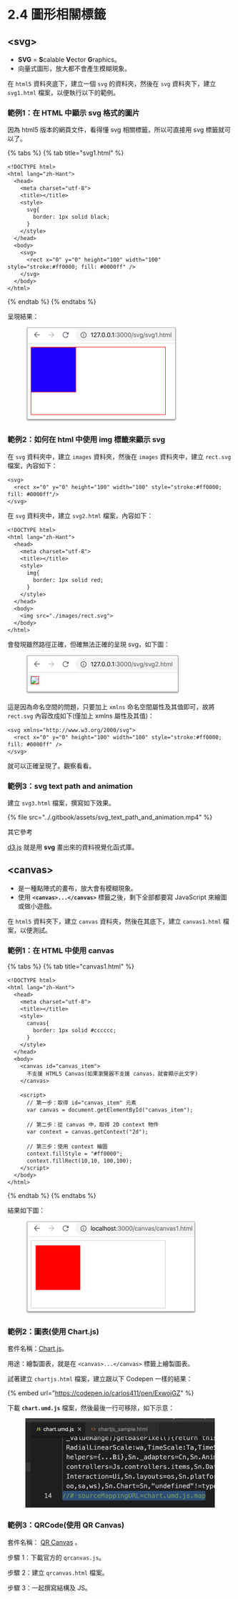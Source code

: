# 2.4 圖形相關標籤

## \<svg>

* **SVG** = **S**calable **V**ector **G**raphics。
* 向量式圖形，放大都不會產生模糊現象。

在 `html5` 資料夾底下，建立一個 `svg` 的資料夾，然後在 `svg` 資料夾下，建立 `svg1.html` 檔案，以便執行以下的範例。

### 範例1：在 HTML 中顯示 svg 格式的圖片

因為 html5 版本的網頁文件，看得懂 svg 相關標籤，所以可直接用 svg 標籤就可以了。

{% tabs %}
{% tab title="svg1.html" %}
```markup
<!DOCTYPE html>
<html lang="zh-Hant">
  <head>
    <meta charset="utf-8">
    <title></title>
    <style>
      svg{
        border: 1px solid black;
      }
    </style>
  </head>
  <body>
    <svg>
      <rect x="0" y="0" height="100" width="100" style="stroke:#ff0000; fill: #0000ff" />
    </svg>
  </body>
</html>
```
{% endtab %}
{% endtabs %}

呈現結果：

<figure><img src="../.gitbook/assets/svg1.png" alt=""><figcaption></figcaption></figure>



### 範例2：如何在 html 中使用 img 標籤來顯示 svg

在 `svg` 資料夾中，建立 `images` 資料夾，然後在 `images` 資料夾中，建立 `rect.svg` 檔案，內容如下：

```markup
<svg>
  <rect x="0" y="0" height="100" width="100" style="stroke:#ff0000; fill: #0000ff"/>
</svg>
```

在 `svg` 資料夾中，建立 `svg2.html` 檔案，內容如下：

```markup
<!DOCTYPE html>
<html lang="zh-Hant">
  <head>
    <meta charset="utf-8">
    <title></title>
    <style>
      img{
        border: 1px solid red;
      }
    </style>
  </head>
  <body>
    <img src="./images/rect.svg">
  </body>
</html>
```

會發現雖然路徑正確，但確無法正確的呈現 svg，如下圖：

<figure><img src="../.gitbook/assets/svg2_wrong (1).png" alt=""><figcaption></figcaption></figure>

這是因為命名空間的問題，只要加上 `xmlns` 命名空間屬性及其值即可，故將 `rect.svg` 內容改成如下(僅加上 xmlns 屬性及其值)：

```markup
<svg xmlns="http://www.w3.org/2000/svg">
  <rect x="0" y="0" height="100" width="100" style="stroke:#ff0000; fill: #0000ff" />
</svg>
```

就可以正確呈現了。觀察看看。



### 範例3：svg text path and animation

建立 `svg3.html` 檔案，撰寫如下效果。

{% file src="../.gitbook/assets/svg_text_path_and_animation.mp4" %}



其它參考

[d3.js](https://d3js.org/) 就是用 **svg** 畫出來的資料視覺化函式庫。



## \<canvas>

* 是一種點陣式的畫布，放大會有模糊現象。
* 使用 **`<canvas>...</canvas>`** 標籤之後，剩下全部都要寫 JavaScript 來繪圖或做小遊戲。

在 `html5` 資料夾下，建立 `canvas` 資料夾，然後在其底下，建立 `canvas1.html` 檔案，以便測試。

### 範例1：在 HTML 中使用 canvas

{% tabs %}
{% tab title="canvas1.html" %}
```markup
<!DOCTYPE html>
<html lang="zh-Hant">
  <head>
    <meta charset="utf-8">
    <title></title>
    <style>
      canvas{
        border: 1px solid #cccccc;
      }
    </style>
  </head>
  <body>
    <canvas id="canvas_item">
      不支援 HTML5 Canvas(如果瀏覽器不支援 canvas，就會顯示此文字)
    </canvas>

    <script>
      // 第一步：取得 id="canvas_item" 元素
      var canvas = document.getElementById("canvas_item");

      // 第二步：從 canvas 中，取得 2D context 物件
      var context = canvas.getContext("2d");

      // 第三步：使用 context 繪圖
      context.fillStyle = "#ff0000";
      context.fillRect(10,10, 100,100);
    </script>
  </body>
</html>
```
{% endtab %}
{% endtabs %}

結果如下圖：



<figure><img src="../.gitbook/assets/canvas1.png" alt=""><figcaption></figcaption></figure>



### 範例2：圖表(使用 Chart.js)

套件名稱：[Chart.js](https://www.chartjs.org/)。

用途：繪製圖表，就是在 `<canvas>...</canvas>` 標籤上繪製圖表。

試著建立 `chartjs.html` 檔案，建立跟以下 Codepen 一樣的結果：

{% embed url="https://codepen.io/carlos411/pen/ExwojGZ" %}

下載 **`chart.umd.js`** 檔案，然後最後一行可移除，如下示意：

<figure><img src="../.gitbook/assets/Screen Shot 2022-11-23 at 1.40.59 PM.png" alt=""><figcaption></figcaption></figure>



### 範例3：QRCode(使用 QR Canvas)

套件名稱： [QR Canvas](https://gera2ld.github.io/qrcanvas/docs/) 。



步驟 1：下載官方的 `qrcanvas.js`。

步驟 2：建立 `qrcanvas.html` 檔案。

步驟 3：一起撰寫結構及 JS。

